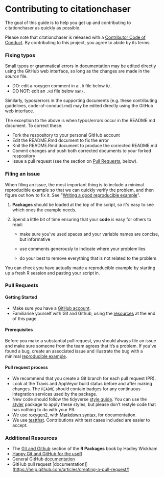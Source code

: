 # Contributing to citationchaser

The goal of this guide is to help you get up and contributing to citationchaser as 
quickly as possible.

Please note that citationchaser is released with a [Contributor Code of Conduct](code-of-conduct.md). By contributing to this project, you agree to abide by its terms.


### Fixing typos
Small typos or grammatical errors in documentation may be edited directly using
the GitHub web interface, so long as the changes are made in the _source_ file.

*  DO: edit a roxygen comment in a `.R` file below `R/`.
*  DO NOT: edit an `.Rd` file below `man/`.

Similarly, typos/errors in the supporting documents (e.g. these contributing guidelines, code-of-conduct.md)
may be edited directly using the GitHub web interface.

The exception to the above is when typos/errors occur in the README.md document. To correct these:

  * Fork the respository to your personal GitHub account
  * Edit the README.Rmd document to fix the error
  * Knit the README.Rmd document to produce the corrected README.md
  * Commit changes and push both corrected documents to your forked respository
  * Issue a pull request (see the section on [Pull Requests](#pull-requests), below).
  

### Filing an issue

When filing an issue, the most important thing is to include a minimal 
reproducible example so that we can quickly verify the problem, and then figure 
out how to fix it. See "[Writing a good reproducible example](https://reprex.tidyverse.org/articles/reprex-dos-and-donts.html)".


1.  **Packages** should be loaded at the top of the script, so it's easy to
    see which ones the example needs.
  
1.  Spend a little bit of time ensuring that your **code** is easy for others to
    read:
  
    * make sure you've used spaces and your variable names are concise, but
      informative
  
    * use comments generously to indicate where your problem lies
  
    * do your best to remove everything that is not related to the problem.  

You can check you have actually made a reproducible example by starting up a 
fresh R session and pasting your script in.


### Pull Requests

#### Getting Started
* Make sure you have a [GitHub account](https://github.com/signup/free).
* Familiarise yourself with Git and Github, using the [resources](#additional-resources) at the end of this page.

#### Prerequisites
Before you make a substantial pull request, you should always file an issue and
make sure someone from the team agrees that it’s a problem. If you’ve found a
bug, create an associated issue and illustrate the bug with a minimal 
[reproducible example](https://reprex.tidyverse.org/articles/reprex-dos-and-donts.html).

#### Pull request process
*  We recommend that you create a Git branch for each pull request (PR).  
*  Look at the Travis and AppVeyor build status before and after making changes.
The `README` should contain badges for any continuous integration services used
by the package.  
*  New code should follow the tidyverse [style guide](http://style.tidyverse.org).
You can use the [styler](https://CRAN.R-project.org/package=styler) package to
apply these styles, but please don't restyle code that has nothing to do with 
your PR.  
*  We use [roxygen2](https://cran.r-project.org/package=roxygen2), with
[Markdown syntax](https://cran.r-project.org/web/packages/roxygen2/vignettes/markdown.html), 
for documentation.  
*  We use [testthat](https://cran.r-project.org/package=testthat). Contributions
with test cases included are easier to accept.  

### Additional Resources

  * The [Git and Github](http://r-pkgs.had.co.nz/git.html) section of the __R Packages__ book by Hadley Wickham
  * [Happy Git and GitHub for the useR](https://happygitwithr.com/)
  * General GitHub [documentation](https://help.github.com/)
  * GitHub pull request [documentation]](https://help.github.com/articles/creating-a-pull-request/)







